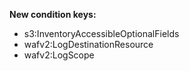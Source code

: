 **New condition keys:**

- s3:InventoryAccessibleOptionalFields
- wafv2:LogDestinationResource
- wafv2:LogScope
